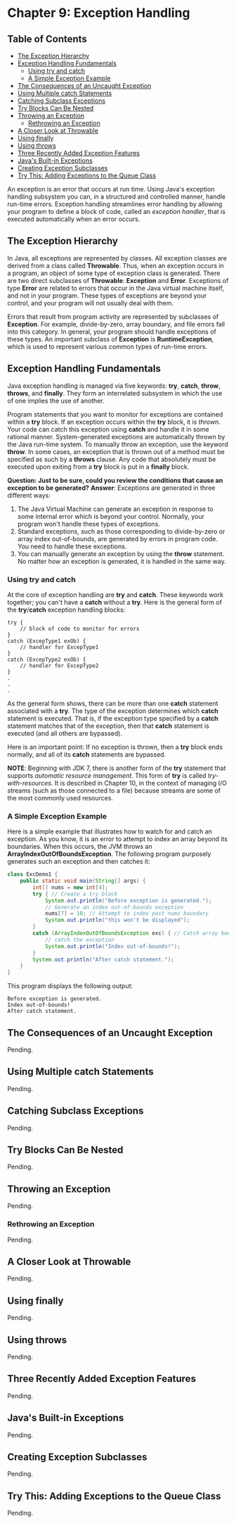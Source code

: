 # Chapter 9: Exception Handling

## Table of Contents
* [The Exception Hierarchy](#the-exception-hierarchy)
* [Exception Handling Fundamentals](#exception-handling-fundamentals)
  * [Using try and catch](#using-try-and-catch)
  * [A Simple Exception Example](#a-simple-exception-example)
* [The Consequences of an Uncaught Exception](#the-consequences-of-an-uncaught-exception)
* [Using Multiple catch Statements](#using-multiple-catch-statements)
* [Catching Subclass Exceptions](#catching-subclass-exceptions)
* [Try Blocks Can Be Nested](#try-blocks-can-be-nested)
* [Throwing an Exception](#throwing-an-exception)
  * [Rethrowing an Exception](#rethrowing-an-exception)
* [A Closer Look at Throwable](#a-closer-look-at-throwable)
* [Using finally](#using-finally)
* [Using throws](#using-throws)
* [Three Recently Added Exception Features](#three-recently-added-exception-features)
* [Java's Built-in Exceptions](#javas-built-in-exceptions)
* [Creating Exception Subclasses](#creating-exception-subclasses)
* [Try This: Adding Exceptions to the Queue Class](#try-this-adding-exceptions-to-the-queue-class)

An exception is an error that occurs at run time. Using Java's exception handling subsystem you can, in a structured and controlled manner, handle run-time errors. Exception handling streamlines error handling by allowing your program to define a block of code, called an *exception handler*, that is executed automatically when an error occurs.

## The Exception Hierarchy

In Java, all exceptions are represented by classes. All exception classes are derived from a class called **Throwable**. Thus, when an exception occurs in a program, an object of some type of exception class is generated. There are two direct subclasses of **Throwable**: **Exception** and **Error**. Exceptions of type **Error** are related to errors that occur in the Java virtual machine itself, and not in your program. These types of exceptions are beyond your control, and your program will not usually deal with them.

Errors that result from program activity are represented by subclasses of **Exception**. For example, divide-by-zero, array boundary, and file errors fall into this category. In general, your program should handle exceptions of these types. An important subclass of **Exception** is **RuntimeException**, which is used to represent various common types of run-time errors.

## Exception Handling Fundamentals

Java exception handling is managed via five keywords: **try**, **catch**, **throw**, **throws**, and **finally**. They form an interrelated subsystem in which the use of one implies the use of another.

Program statements that you want to monitor for exceptions are contained within a **try** block. If an exception occurs within the **try** block, it is *thrown*. Your code can catch this exception using **catch** and handle it in some rational manner. System-generated exceptions are automatically thrown by the Java run-time system. To manually throw an exception, use the keyword **throw**. In some cases, an exception that is thrown out of a method must be specified as such by a **throws** clause. Any code that absolutely must be executed upon exiting from a **try** block is put in a **finally** block.

**Question: Just to be sure, could you review the conditions that cause an exception to be generated?**
**Answer**: Exceptions are generated in three different ways: 
1. The Java Virtual Machine can generate an exception in response to some internal error which is beyond your control. Normally, your program won't handle these types of exceptions.
2. Standard exceptions, such as those corresponding to divide-by-zero or array index out-of-bounds, are generated by errors in program code. You need to handle these exceptions.
3. You can manually generate an exception by using the **throw** statement. No matter how an exception is generated, it is handled in the same way.

### Using try and catch

At the core of exception handling are **try** and **catch**. These keywords work together; you can't have a **catch** without a **try**. Here is the general form of the **try**/**catch** exception handling blocks:
```text
try {
    // block of code to monitor for errors
}
catch (ExcepType1 exOb) {
    // handler for ExcepType1
}
catch (ExcepType2 exOb) {
    // handler for ExcepType2
}
.
.
.
```

As the general form shows, there can be more than one **catch** statement associated with a **try**. The type of the exception determines which **catch** statement is executed. That is, if the exception type specified by a **catch** statement matches that of the exception, then that **catch** statement is executed (and all others are bypassed).

Here is an important point: If no exception is thrown, then a **try** block ends normally, and all of its **catch** statements are bypassed.

**NOTE**: Beginning with JDK 7, there is another form of the **try** statement that supports *automatic resource management*. This form of **try** is called *try-with-resources*. It is described in Chapter 10, in the context of managing I/O streams (such as those connected to a file) because streams are some of the most commonly used resources.

### A Simple Exception Example

Here is a simple example that illustrates how to watch for and catch an exception. As you know, it is an error to attempt to index an array beyond its boundaries. When this occurs, the JVM throws an **ArrayIndexOutOfBoundsException**. The following program purposely generates such an exception and then catches it:
```java
class ExcDemo1 {
    public static void main(String[] args) {
        int[] nums = new int[4];
        try { // Create a try block
            System.out.println("Before exception is generated.");
            // Generate an index out-of-bounds exception
            nums[7] = 10; // Attempt to index past nums boundary
            System.out.println("this won't be displayed");
        }
        catch (ArrayIndexOutOfBoundsException exc) { // Catch array boundary errors
            // catch the exception
            System.out.println("Index out-of-bounds!");
        }
        System.out.println("After catch statement.");
    }
}
```

This program displays the following output:
```text
Before exception is generated.
Index out-of-bounds!
After catch statement.
```

## The Consequences of an Uncaught Exception

Pending.

## Using Multiple catch Statements

Pending.

## Catching Subclass Exceptions

Pending.

## Try Blocks Can Be Nested

Pending.

## Throwing an Exception

Pending.

### Rethrowing an Exception

Pending.

## A Closer Look at Throwable

Pending.

## Using finally

Pending.

## Using throws

Pending.

## Three Recently Added Exception Features

Pending.

## Java's Built-in Exceptions

Pending.

## Creating Exception Subclasses

Pending.

## Try This: Adding Exceptions to the Queue Class

Pending.